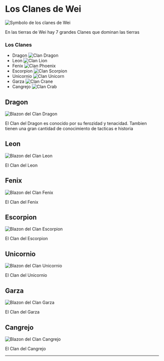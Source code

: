 # Los Clanes de Wei

![Symbolo de los clanes de Wei](/img/ClanesDeWei.png "Symbolo de los clanes de Wei")

En las tierras de Wei hay 7 grandes Clanes que dominan las tierras

### Los Clanes

* Dragon ![Clan Dragon](/img/25px-Dragon.png "El Clan del Dragon")
* Leon ![Clan Lion](/img/25px-Lion.png "El Clan del Lion")
* Fenix ![Clan Phoenix](/img/25px-Phoenix.png "El Clan del Phoenix")
* Escorpion ![Clan Scorpion](/img/25px-Scorpion.png "El Clan del Scorpion")
* Unicornio ![Clan Unicorn](/img/25px-Unicorn.png "El Clan del Unicorn")
* Garza ![Clan Crane](/img/25px-Crane.png "El Clan del Crane")
* Cangrejo ![Clan Crab](/img/25px-Crab.png "El Clan del Crab")

## Dragon

![Blazon del Clan Dragon](/img/250px-Dragon_Clan_mon.png "El Clan del Dragon")

El Clan del Dragon es conocido por su ferozidad y tenacidad. Tambien tienen una gran cantidad de conocimiento de tacticas e historia

## Leon

![Blazon del Clan Leon](/img/250px-Lion_Clan_mon.png "El Clan del Leon")

El Clan del Leon 

## Fenix

![Blazon del Clan Fenix](/img/250px-Phoenix_Clan_mon.png "El Clan del Fenix")

El Clan del Fenix 

## Escorpion

![Blazon del Clan Escorpion](/img/250px-Scorpion_Clan_mon.png "El Clan del Escorpion")

El Clan del Escorpion 

## Unicornio

![Blazon del Clan Unicornio](/img/250px-Unicorn_Clan_mon.png "El Clan del Unicornio")

El Clan del Unicornio 
## Garza

![Blazon del Clan Garza](/img/250px-Crane_Clan_mon.png "El Clan del Garza")

El Clan del Garza 

## Cangrejo

![Blazon del Clan Cangrejo](/img/250px-Crab_Clan_mon.png "El Clan del Cangrejo")

El Clan del Cangrejo 

---